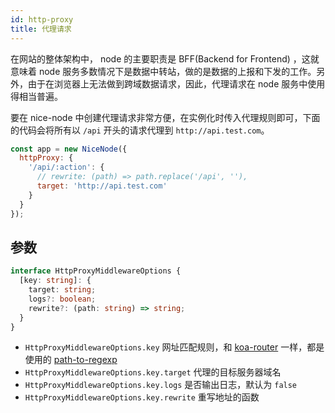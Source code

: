 ```yaml
---
id: http-proxy
title: 代理请求
---
```


在网站的整体架构中， node 的主要职责是 BFF(Backend for Frontend) ，这就意味着 node 服务多数情况下是数据中转站，做的是数据的上报和下发的工作。另外，由于在浏览器上无法做到跨域数据请求，因此，代理请求在 node 服务中使用得相当普遍。

要在 nice-node 中创建代理请求非常方便，在实例化时传入代理规则即可，下面的代码会将所有以 `/api` 开头的请求代理到 `http://api.test.com`。
```js
const app = new NiceNode({
  httpProxy: {
    '/api/:action': {
      // rewrite: (path) => path.replace('/api', ''),
      target: 'http://api.test.com'
    }
  }
});
```

## 参数

```ts
interface HttpProxyMiddlewareOptions {
  [key: string]: {
    target: string;
    logs?: boolean;
    rewrite?: (path: string) => string;
  }
}
```

* `HttpProxyMiddlewareOptions.key` 网址匹配规则，和 [koa-router](https://www.npmjs.com/package/koa-router) 一样，都是使用的  [path-to-regexp](https://www.npmjs.com/package/path-to-regexp)
* `HttpProxyMiddlewareOptions.key.target` 代理的目标服务器域名
* `HttpProxyMiddlewareOptions.key.logs` 是否输出日志，默认为 `false`
* `HttpProxyMiddlewareOptions.key.rewrite` 重写地址的函数
